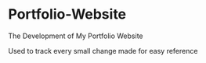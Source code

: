 # Portfolio-Website
The Development of My Portfolio Website 


Used to track every small change made for easy reference
